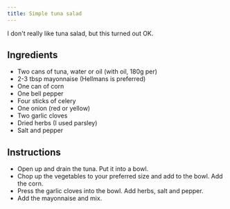 ```yaml
---
title: Simple tuna salad
---
```


I don't really like tuna salad, but this turned out OK.

## Ingredients

* Two cans of tuna, water or oil (with oil, 180g per)
* 2-3 tbsp mayonnaise (Hellmans is preferred)
* One can of corn
* One bell pepper
* Four sticks of celery
* One onion (red or yellow)
* Two garlic cloves
* Dried herbs (I used parsley)
* Salt and pepper

## Instructions

* Open up and drain the tuna. Put it into a bowl.
* Chop up the vegetables to your preferred size and add to the bowl. Add the corn.
* Press the garlic cloves into the bowl. Add herbs, salt and pepper.
* Add the mayonnaise and mix.
